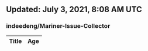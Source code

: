 ## Updated: July 3, 2021, 8:08 AM UTC


### indeedeng/Mariner-Issue-Collector
|**Title**|**Age**|
|:----|:----|